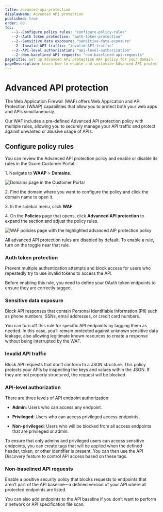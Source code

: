 ```yaml
---
title: advanced-api-protection
displayName: Advanced API protection
published: true
order: 80
toc:
   --1--Configure policy rules: "configure-policy-rules"
   --2--Auth token protection: "auth-token-protection"
   --2--Sensitive data exposure: "sensitive-data-exposure"
   --2--Invalid API traffic: "invalid-API-traffic"
   --2--API-level authorization: "api-level-authorization"
   --2--Non-baselined API requests: "non-baselined-api-requests"      
pageTitle: Set up Advanced API protection WAF policy for your domain | Gcore
pageDescription: Learn how to enable and customize Advanced API protection policy.
---
```

# Advanced API protection 

The Web Application Firewall (WAF) offers Web Application and API Protection (WAAP) capabilities that allow you to protect both your web apps and APIs simultaneously.  

Our WAF includes a pre-defined Advanced API protection policy with multiple rules, allowing you to securely manage your API traffic and protect against unwanted or abusive usage of APIs. 

## Configure policy rules 

You can review the Advanced API protection policy and enable or disable its rules in the Gcore Customer Portal: 

1\. Navigate to **WAAP** > **Domains**. 

<img src="https://assets.gcore.pro/docs/waap/waf-policies/advanced-api-protection/domains-page.png" alt="Domains page in the Customer Portal">

2\. Find the domain where you want to configure the policy and click the domain name to open it.  

3\. In the sidebar menu, click **WAF**. 

4\. On the **Policies** page that opens, click **Advanced API protection** to expand the section and adjust the policy rules. 

<img src="https://assets.gcore.pro/docs/waap/waf-policies/advanced-api-protection/advanced-api-protection.png" alt="WAF policies page with the highlighted advanced AIP protection policy">

<alert-element type="info" title="Info">

All advanced API protection rules are disabled by default. To enable a rule, turn on the toggle near that rule. 

</alert-element>

### Auth token protection 

Prevent multiple authentication attempts and block access for users who repeatedly try to use invalid tokens to access the API. 

Before enabling this rule, you need to define your 0Auth token endpoints to ensure they are correctly tagged. 

### Sensitive data exposure 

Block API responses that contain Personal Identifiable Information (PII) such as phone numbers, SSNs, email addresses, or credit card numbers. 

You can turn off this rule for specific API endpoints by tagging them as needed. In this case, you’ll remain protected against unknown sensitive data leakage, also allowing legitimate known resources to create a response without being interrupted by the WAF.

### Invalid API traffic 

Block API requests that don’t conform to a JSON structure. This policy protects your APIs by inspecting the keys and values within the JSON. If they are not properly structured, the request will be blocked. 

### API-level authorization 

There are three levels of API endpoint authorization: 

* **Admin**: Users who can access any endpoint. 

* **Privileged**: Users who can access privileged access endpoints. 

* **Non-privileged**: Users who will be blocked from all access endpoints that are privileged or admin. 

To ensure that only admins and privileged users can access sensitive endpoints, you can create tags that will be applied when the defined header, token, or other identifier is present. You can then use the API Discovery feature to control API access based on these tags. 

### Non-baselined API requests 

Enable a positive security policy that blocks requests to endpoints that aren’t part of the API baseline—a defined version of your API where all protected endpoints are listed.  

You can also add endpoints to the API baseline if you don’t want to perform a network or API specification file scan.  